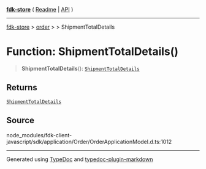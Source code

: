 [**fdk-store**](../../../README.md) ( [Readme](../../../README.md) \| [API](../../../API.md) )

---

[fdk-store](../../../API.md) > [order](../../README.md) > [<internal>](../README.md) > ShipmentTotalDetails

# Function: ShipmentTotalDetails()

> **ShipmentTotalDetails**(): [`ShipmentTotalDetails`](../type-aliases/type-alias.ShipmentTotalDetails.md)

## Returns

[`ShipmentTotalDetails`](../type-aliases/type-alias.ShipmentTotalDetails.md)

## Source

node_modules/fdk-client-javascript/sdk/application/Order/OrderApplicationModel.d.ts:1012

---

Generated using [TypeDoc](https://typedoc.org/) and [typedoc-plugin-markdown](https://www.npmjs.com/package/typedoc-plugin-markdown)
